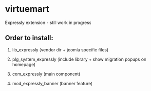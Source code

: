 # virtuemart
Expressly extension - still work in progress

## Order to install:

1. lib_expressly (vendor dir + joomla specific files)

2. plg_system_expressly (include library + show migration popups on homepage)

3. com_expressly (main component)

4. mod_expressly_banner (banner feature)